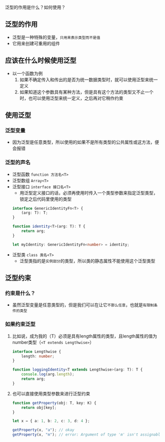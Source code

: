 泛型的作用是什么？如何使用？

## 泛型的作用
- 泛型是一种特殊的变量，`只用来表示类型而不是值`
- 它用来创建可重用的组件

## 应该在什么时候使用泛型
- 以一个函数为例
    1. 如果不确定传入和传出的是否为统一数据类型时，就可以使用泛型来统一定义
    2. 如果知道这个参数具有某种方法，但是具有这个方法的类型又不止一个时，也可以使用泛型来统一定义，之后再对它稍作约束

## 使用泛型
### 泛型变量
- 因为泛型是任意类型，所以使用的如果不是所有类型的公共属性或这方法，便会报错
### 泛型的声名
- 泛型函数
    `function 方法名<T>`
- 泛型数组
    `Array<T>`
- 泛型接口
    `interface 接口名<T>`
    - 用泛型定义接口的话，必须再使用时传入一个类型参数来指定泛型类型，锁定之后代码里使用的类型
    ```typescript
    interface GenericIdentityFn<T> {
        (arg: T): T;
    }

    function identity<T>(arg: T): T {
        return arg;
    }

    let myIdentity: GenericIdentityFn<number> = identity;
    ```
- 泛型类
    `class 类名<T>`
    - 泛型类指的是`实例部分`的类型，所以类的静态属性不能使用这个泛型类型

## 泛型约束
### 约束是什么？
- 虽然泛型变量是任意类型的，但是我们可以在让它`不那么任意`，也就是`有限制条件的类型`
### 如果约束泛型
1. 比如说，成为我的（T）必须是具有length属性的类型，且length属性的值为number类型（`<T extends Lengthwise>`）
    ```typescript
    interface Lengthwise {
        length: number;
    }

    function loggingIdentity<T extends Lengthwise>(arg: T): T {
        console.log(arg.length);
        return arg;
    }
    ```
2. 也可以直接使用类型参数来进行泛型约束 
    ```typescript
    function getProperty(obj: T, key: K) {
        return obj[key];
    }

    let x = { a: 1, b: 2, c: 3, d: 4 };

    getProperty(x, "a"); // okay
    getProperty(x, "m"); // error: Argument of type 'm' isn't assignable to 'a' | 'b' | 'c' | 'd'.
    ```